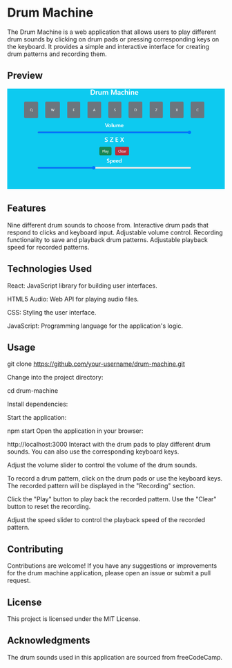 # Drum Machine
The Drum Machine is a web application that allows users to play different drum sounds by clicking on drum pads or pressing corresponding keys on the keyboard. It provides a simple and interactive interface for creating drum patterns and recording them.
## Preview
![preview](drumMachine.png)

## Features

Nine different drum sounds to choose from.
Interactive drum pads that respond to clicks and keyboard input.
Adjustable volume control.
Recording functionality to save and playback drum patterns.
Adjustable playback speed for recorded patterns.
## Technologies Used

React: JavaScript library for building user interfaces.

HTML5 Audio: Web API for playing audio files.

CSS: Styling the user interface.

JavaScript: Programming language for the application's logic.

## Usage

git clone https://github.com/your-username/drum-machine.git

Change into the project directory:

cd drum-machine

Install dependencies:

Start the application:

npm start
Open the application in your browser:

http://localhost:3000
Interact with the drum pads to play different drum sounds. You can also use the corresponding keyboard keys.

Adjust the volume slider to control the volume of the drum sounds.

To record a drum pattern, click on the drum pads or use the keyboard keys. The recorded pattern will be displayed in the "Recording" section.

Click the "Play" button to play back the recorded pattern. Use the "Clear" button to reset the recording.

Adjust the speed slider to control the playback speed of the recorded pattern.

## Contributing

Contributions are welcome! If you have any suggestions or improvements for the drum machine application, please open an issue or submit a pull request.

## License

This project is licensed under the MIT License.

## Acknowledgments
The drum sounds used in this application are sourced from freeCodeCamp.
